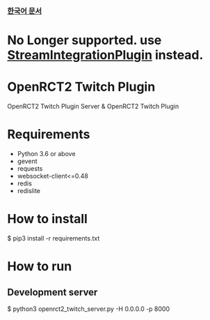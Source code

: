 ### [한국어 문서](README-ko.md)

# No Longer supported. use [StreamIntegrationPlugin](https://github.com/oli414/StreamIntegrationPlugin/releases/tag/1.4) instead.

# OpenRCT2 Twitch Plugin
OpenRCT2 Twitch Plugin Server & OpenRCT2 Twitch Plugin

# Requirements
- Python 3.6 or above
- gevent
- requests
- websocket-client<=0.48
- redis
- redislite

# How to install
$ pip3 install -r requirements.txt

# How to run
## Development server
$ python3 openrct2_twitch_server.py -H 0.0.0.0 -p 8000
